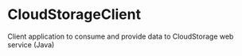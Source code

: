 # CloudStorageClient
Client application to consume and provide data to CloudStorage web service (Java)
